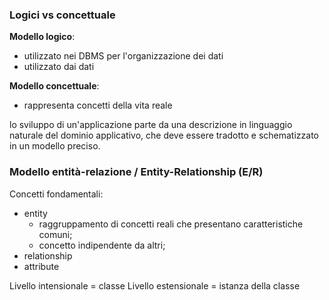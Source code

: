 ### Logici vs concettuale

**Modello logico**:
- utilizzato nei DBMS per l'organizzazione dei dati
- utilizzato dai dati

**Modello concettuale**:
- rappresenta concetti della vita reale

lo sviluppo di un'applicazione parte da una descrizione in linguaggio naturale del dominio applicativo, che deve essere tradotto e schematizzato in un modello preciso.

### Modello entità-relazione / Entity-Relationship (E/R)

Concetti fondamentali:
- entity
	- raggruppamento di concetti reali che presentano caratteristiche comuni; 
	- concetto indipendente da altri;
- relationship
- attribute

Livello intensionale = classe
Livello estensionale = istanza della classe
